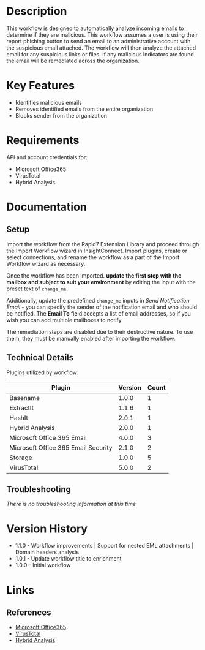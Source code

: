 # Description

This workflow is designed to automatically analyze incoming emails to determine if they are malicious. This workflow assumes a user is using their report phishing button to send an email to an administrative account with the suspicious email attached. The workflow will then analyze the attached email for any suspicious links or files. If any malicious indicators are found the email will be remediated across the organization.

# Key Features

* Identifies malicious emails
* Removes identified emails from the entire organization
* Blocks sender from the organization

# Requirements

API and account credentials for:

* Microsoft Office365
* VirusTotal
* Hybrid Analysis

# Documentation

## Setup

Import the workflow from the Rapid7 Extension Library and proceed through the Import Workflow wizard in InsightConnect. Import plugins, create or select connections, and rename the workflow as a part of the Import Workflow wizard as necessary.

Once the workflow has been imported. **update the first step with the mailbox and subject to suit your environment** by editing the input with the preset text of `change_me`.

Additionally, update the predefined `change_me` inputs in _Send Notification Email_ - you can specify the sender of the notification email and who should be notified. The **Email To** field accepts a list of email addresses, so if you wish you can add multiple mailboxes to notify. 

The remediation steps are disabled due to their destructive nature. To use them, they must be manually enabled after importing the workflow.

## Technical Details

Plugins utilized by workflow:

|Plugin|Version|Count|
|----|----|--------|
|Basename|1.0.0|1|
|ExtractIt|1.1.6|1|
|HashIt|2.0.1|1|
|Hybrid Analysis|2.0.0|1|
|Microsoft Office 365 Email|4.0.0|3|
|Microsoft Office 365 Email Security|2.1.0|2|
|Storage|1.0.0|5|
|VirusTotal|5.0.0|2|

## Troubleshooting

_There is no troubleshooting information at this time_

# Version History

* 1.1.0 - Workflow improvements | Support for nested EML attachments | Domain headers analysis
* 1.0.1 - Update workflow title to enrichment
* 1.0.0 - Initial workflow

# Links

## References

* [Microsoft Office365](https://www.office.com)
* [VirusTotal](https://www.virustotal.com)
* [Hybrid Analysis](https://www.hybrid-analysis.com/)
